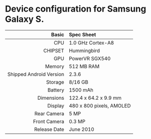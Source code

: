 
Device configuration for Samsung Galaxy S.
=====================================

Basic   | Spec Sheet
-------:|:-------------------------
CPU     | 1.0 GHz Cortex-A8
CHIPSET | Hummingbird
GPU     | PowerVR SGX540
Memory  | 512 MB RAM
Shipped Android Version | 2.3.6
Storage | 8/16 GB
Battery | 1500 mAh
Dimensions | 122.4 x 64.2 x 9.9 mm
Display | 480 x 800 pixels, AMOLED
Rear Camera  | 5 MP
Front Camera | 0.3 MP
Release Date | June 2010

